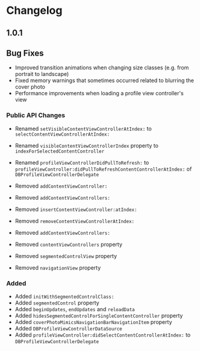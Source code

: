 # Changelog

## 1.0.1

## Bug Fixes

* Improved transition animations when changing size classes (e.g. from portrait to landscape)
* Fixed memory warnings that sometimes occurred related to blurring the cover photo
* Performance improvements when loading a profile view controller's view

### Public API Changes

* Renamed `setVisibleContentViewControllerAtIndex:` to `selectContentViewControllerAtIndex:`
* Renamed `visibleContentViewControllerIndex` property to `indexForSelectedContentController`
* Renamed `profileViewControllerDidPullToRefresh:` to `profileViewController:didPullToRefreshContentControllerAtIndex:` of `DBProfileViewControllerDelegate`

* Removed `addContentViewController:`
* Removed `addContentViewControllers:`
* Removed `insertContentViewController:atIndex:`
* Removed `removeContentViewControllerAtIndex:`
* Removed `addContentViewControllers:`

* Removed `contentViewControllers` property
* Removed `segmentedControlView` property
* Removed `navigationView` property

### Added

* Added `initWithSegmentedControlClass:`
* Added `segmentedControl` property
* Added `beginUpdates`, `endUpdates` and `reloadData`
* Added `hidesSegmentedControlForSingleContentController` property
* Added `coverPhotoMimicsNavigationBarNavigationItem` property
* Added `DBProfileViewControllerDataSource`
* Added `profileViewController:didSelectContentControllerAtIndex:` to `DBProfileViewControllerDelegate`
